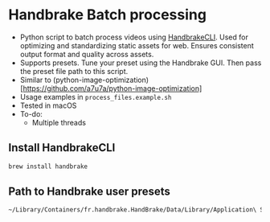 # Handbrake Batch processing

- Python script to batch process videos using [HandbrakeCLI](https://handbrake.fr/docs/en/latest/cli/cli-options.html). Used for optimizing and standardizing static assets for web. Ensures consistent output format and quality across assets.
- Supports presets. Tune your preset using the Handbrake GUI. Then pass the preset file path to this script.
- Similar to (python-image-optimization)[https://github.com/a7u7a/python-image-optimization]
- Usage examples in `process_files.example.sh`
- Tested in macOS
- To-do:
  - Multiple threads

## Install HandbrakeCLI

```bash
brew install handbrake
```

## Path to Handbrake user presets

```bash
~/Library/Containers/fr.handbrake.HandBrake/Data/Library/Application\ Support/HandBrake/UserPresets.json
```
